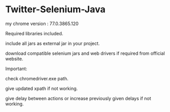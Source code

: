 # Twitter-Selenium-Java

my chrome version : 77.0.3865.120

Required libraries included.

include all jars as external jar in your project.

download compatible selenium jars and web drivers if required from official website.

Important:

check chromedriver.exe path.

give updated xpath if not working.

give delay between actions or increase previously given delays if not working.




